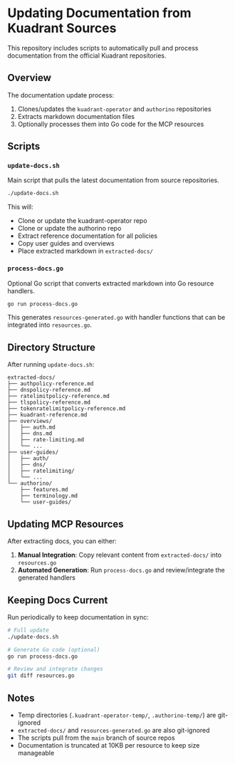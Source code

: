 # Updating Documentation from Kuadrant Sources

This repository includes scripts to automatically pull and process documentation from the official Kuadrant repositories.

## Overview

The documentation update process:
1. Clones/updates the `kuadrant-operator` and `authorino` repositories
2. Extracts markdown documentation files
3. Optionally processes them into Go code for the MCP resources

## Scripts

### `update-docs.sh`
Main script that pulls the latest documentation from source repositories.

```bash
./update-docs.sh
```

This will:
- Clone or update the kuadrant-operator repo
- Clone or update the authorino repo
- Extract reference documentation for all policies
- Copy user guides and overviews
- Place extracted markdown in `extracted-docs/`

### `process-docs.go`
Optional Go script that converts extracted markdown into Go resource handlers.

```bash
go run process-docs.go
```

This generates `resources-generated.go` with handler functions that can be integrated into `resources.go`.

## Directory Structure

After running `update-docs.sh`:

```
extracted-docs/
├── authpolicy-reference.md
├── dnspolicy-reference.md
├── ratelimitpolicy-reference.md
├── tlspolicy-reference.md
├── tokenratelimitpolicy-reference.md
├── kuadrant-reference.md
├── overviews/
│   ├── auth.md
│   ├── dns.md
│   ├── rate-limiting.md
│   └── ...
├── user-guides/
│   ├── auth/
│   ├── dns/
│   ├── ratelimiting/
│   └── ...
└── authorino/
    ├── features.md
    ├── terminology.md
    └── user-guides/
```

## Updating MCP Resources

After extracting docs, you can either:

1. **Manual Integration**: Copy relevant content from `extracted-docs/` into `resources.go`
2. **Automated Generation**: Run `process-docs.go` and review/integrate the generated handlers

## Keeping Docs Current

Run periodically to keep documentation in sync:

```bash
# Full update
./update-docs.sh

# Generate Go code (optional)
go run process-docs.go

# Review and integrate changes
git diff resources.go
```

## Notes

- Temp directories (`.kuadrant-operator-temp/`, `.authorino-temp/`) are git-ignored
- `extracted-docs/` and `resources-generated.go` are also git-ignored
- The scripts pull from the `main` branch of source repos
- Documentation is truncated at 10KB per resource to keep size manageable